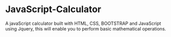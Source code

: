 # JavaScript-Calculator
A javaScript calculator built with HTML, CSS, BOOTSTRAP and JavaScript using Jquery, this will enable you to perform basic mathematical operations.
